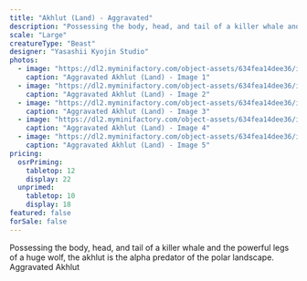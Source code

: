 ```yaml
---
title: "Akhlut (Land) - Aggravated"
description: "Possessing the body, head, and tail of a killer whale and the powerful legs of a huge wolf, the akhlut is the alpha predator of the polar landscape. Aggravated Akhlut"
scale: "Large"
creatureType: "Beast"
designer: "Yasashii Kyojin Studio"
photos:
  - image: "https://dl2.myminifactory.com/object-assets/634fea14dee36/images/720X720-akhlut-01-ps.jpg"
    caption: "Aggravated Akhlut (Land) - Image 1"
  - image: "https://dl2.myminifactory.com/object-assets/634fea14dee36/images/720X720-akhlut-01-scale.jpg"
    caption: "Aggravated Akhlut (Land) - Image 2"
  - image: "https://dl2.myminifactory.com/object-assets/634fea14dee36/images/720X720-akhlut-01b.jpg"
    caption: "Aggravated Akhlut (Land) - Image 3"
  - image: "https://dl2.myminifactory.com/object-assets/634fea14dee36/images/720X720-akhlut-01c.jpg"
    caption: "Aggravated Akhlut (Land) - Image 4"
  - image: "https://dl2.myminifactory.com/object-assets/634fea14dee36/images/720X720-akhlut-01a.jpg"
    caption: "Aggravated Akhlut (Land) - Image 5"
pricing:
  osrPriming:
    tabletop: 12
    display: 22
  unprimed:
    tabletop: 10
    display: 18
featured: false
forSale: false
---
```


Possessing the body, head, and tail of a killer whale and the powerful legs of a huge wolf, the akhlut is the alpha predator of the polar landscape. Aggravated Akhlut